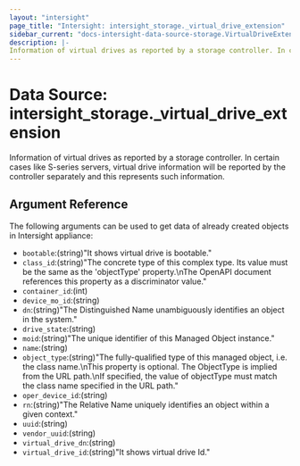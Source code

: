 ```yaml
---
layout: "intersight"
page_title: "Intersight: intersight_storage._virtual_drive_extension"
sidebar_current: "docs-intersight-data-source-storage.VirtualDriveExtension"
description: |-
Information of virtual drives as reported by a storage controller. In certain cases like S-series servers, virtual drive information will be reported by the controller separately and this represents such information.
---
```


# Data Source: intersight_storage._virtual_drive_extension
Information of virtual drives as reported by a storage controller. In certain cases like S-series servers, virtual drive information will be reported by the controller separately and this represents such information.
## Argument Reference
The following arguments can be used to get data of already created objects in Intersight appliance:
* `bootable`:(string)"It shows virtual drive is bootable."
* `class_id`:(string)"The concrete type of this complex type. Its value must be the same as the 'objectType' property.\nThe OpenAPI document references this property as a discriminator value."
* `container_id`:(int)
* `device_mo_id`:(string)
* `dn`:(string)"The Distinguished Name unambiguously identifies an object in the system."
* `drive_state`:(string)
* `moid`:(string)"The unique identifier of this Managed Object instance."
* `name`:(string)
* `object_type`:(string)"The fully-qualified type of this managed object, i.e. the class name.\nThis property is optional. The ObjectType is implied from the URL path.\nIf specified, the value of objectType must match the class name specified in the URL path."
* `oper_device_id`:(string)
* `rn`:(string)"The Relative Name uniquely identifies an object within a given context."
* `uuid`:(string)
* `vendor_uuid`:(string)
* `virtual_drive_dn`:(string)
* `virtual_drive_id`:(string)"It shows virtual drive Id."
